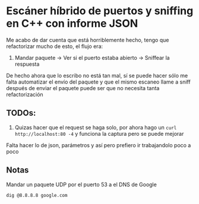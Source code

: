 # Escáner híbrido de puertos y sniffing en C++ con informe JSON

Me acabo de dar cuenta que está horriblemente hecho, tengo que refactorizar mucho de esto, el flujo era:

1. Mandar paquete -> Ver si el puerto estaba abierto -> Sniffear la respuesta

De hecho ahora que lo escribo no está tan mal, sí se puede hacer sólo me falta automatizar el envío del paquete y que el mismo escaneo llame a sniff después de enviar el paquete
puede ser que no necesita tanta refactorización

## TODOs:

1. Quizas hacer que el request se haga solo, por ahora hago un `curl http://localhost:80 -4` y funciona la captura pero se puede mejorar

Falta hacer lo de json, parámetros y así pero prefiero ir trabajandolo poco a poco

## Notas

Mandar un paquete UDP por el puerto 53 a el DNS de Google

```bash
dig @8.8.8.8 google.com
```
